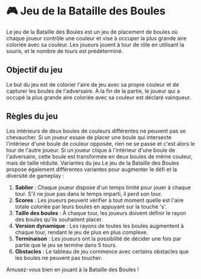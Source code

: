 <!--## Bonus et améliorations

Finalement, vous devrez implémenter au moins deux des améliorations suivantes :

1. **IA** : ajoutez un mode où l'ordinateur joue tout seul.
2. **Classement** : si vous implémentez l'IA, rajoutez de quoi mémoriser / afficher le classement des meilleurs scores.
3. **Mode billard** : les boules bougent selon les règles d'un billard.
4. **Création des obstacles** : rajoutez la possibilité de charger une aire de jeu agrémentée d'obstacles à partir d'un fichier texte.
5. **Pause et sauvegarde** : rajoutez la possibilité de mettre en pause le jeu et de reprendre la partie, et de sauvegarder l'état du jeu à ce moment-là.
6. **Sauvegarde des paramètres** : rajoutez un fichier de configuration pour le jeu afin de fixer les valeurs des différents paramètres.-->
# 🎮 Jeu de la Bataille des Boules
Le jeu de la Bataille des Boules est un jeu de placement de boules où chaque joueur contrôle une couleur et vise à occuper la plus grande aire coloriée avec sa couleur. Les joueurs jouent à tour de rôle en utilisant la souris, et le nombre de tours est prédéterminé.

## Objectif du jeu
Le but du jeu est de colorier l'aire de jeu avec sa propre couleur et de capturer les boules de l'adversaire. À la fin de la partie, le joueur qui a occupé la plus grande aire coloriée avec sa couleur est déclaré vainqueur.

## Règles du jeu
Les intérieurs de deux boules de couleurs différentes ne peuvent pas se chevaucher. Si un joueur essaie de placer une boule qui intersecte l'intérieur d'une boule de couleur opposée, rien ne se passe et c'est alors le tour de l'autre joueur.
Si un joueur clique à l'intérieur d'une boule de l'adversaire, cette boule est transformée en deux boules de même couleur, mais de taille réduite.
Variantes du jeu
Le jeu de la Bataille des Boules propose également différentes variantes pour augmenter le défi et la diversité de gameplay :

1. **Sablier** : Chaque joueur dispose d'un temps limité pour jouer à chaque tour. S'il ne joue pas dans le temps imparti, il perd son tour.
2. **Scores** : Les joueurs peuvent vérifier à tout moment quelle est l'aire totale coloriée par leurs boules en appuyant sur la touche 's'.
3. **Taille des boules** : À chaque tour, les joueurs doivent définir le rayon des boules qu'ils souhaitent placer.
4. **Version dynamique** : Les rayons de toutes les boules augmentent à chaque tour, rendant le jeu de plus en plus complexe.
5. **Terminaison** : Les joueurs ont la possibilité de décider une fois par partie que le jeu se termine dans 5 tours.
6. **Obstacles** : Le tableau de jeu commence avec certains obstacles que les boules ne peuvent pas toucher.


Amusez-vous bien en jouant à la Bataille des Boules !
